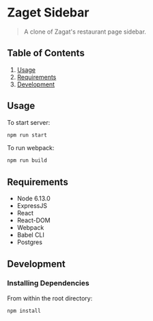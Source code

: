 # Zaget Sidebar

> A clone of Zagat's restaurant page sidebar. 

## Table of Contents

1. [Usage](#Usage)
1. [Requirements](#requirements)
1. [Development](#development)

## Usage

To start server:
```sh
npm run start
```

To run webpack:
```sh
npm run build
```

## Requirements

- Node 6.13.0
- ExpressJS
- React
- React-DOM
- Webpack
- Babel CLI
- Postgres


## Development

### Installing Dependencies

From within the root directory:

```sh
npm install
```

